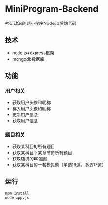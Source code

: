 # MiniProgram-Backend
考研政治刷题小程序NodeJS后端代码

## 技术
+ node.js+express框架
+ mongodb数据库

## 功能
### 用户相关
+ 获取用户头像和昵称
+ 存入用户头像和昵称
+ 更新用户信息
+ 获取用户信息

### 题目相关
+ 获取某科目的所有题目
+ 获取某科目下某章节的所有题目
+ 获取随机的50道题
+ 获取某科目的一套模拟题（单选16道，多选17道）

## 运行
```
npm install
node app.js
```
